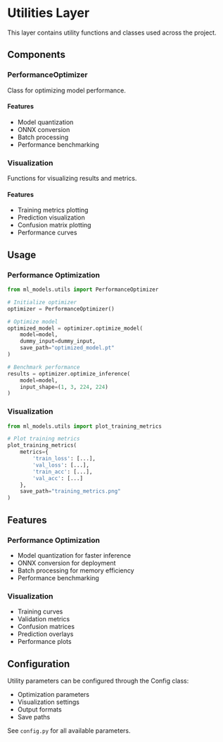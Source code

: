 # Utilities Layer

This layer contains utility functions and classes used across the project.

## Components

### PerformanceOptimizer
Class for optimizing model performance.

#### Features
- Model quantization
- ONNX conversion
- Batch processing
- Performance benchmarking

### Visualization
Functions for visualizing results and metrics.

#### Features
- Training metrics plotting
- Prediction visualization
- Confusion matrix plotting
- Performance curves

## Usage

### Performance Optimization
```python
from ml_models.utils import PerformanceOptimizer

# Initialize optimizer
optimizer = PerformanceOptimizer()

# Optimize model
optimized_model = optimizer.optimize_model(
    model=model,
    dummy_input=dummy_input,
    save_path="optimized_model.pt"
)

# Benchmark performance
results = optimizer.optimize_inference(
    model=model,
    input_shape=(1, 3, 224, 224)
)
```

### Visualization
```python
from ml_models.utils import plot_training_metrics

# Plot training metrics
plot_training_metrics(
    metrics={
        'train_loss': [...],
        'val_loss': [...],
        'train_acc': [...],
        'val_acc': [...]
    },
    save_path="training_metrics.png"
)
```

## Features

### Performance Optimization
- Model quantization for faster inference
- ONNX conversion for deployment
- Batch processing for memory efficiency
- Performance benchmarking

### Visualization
- Training curves
- Validation metrics
- Confusion matrices
- Prediction overlays
- Performance plots

## Configuration

Utility parameters can be configured through the Config class:
- Optimization parameters
- Visualization settings
- Output formats
- Save paths

See `config.py` for all available parameters. 